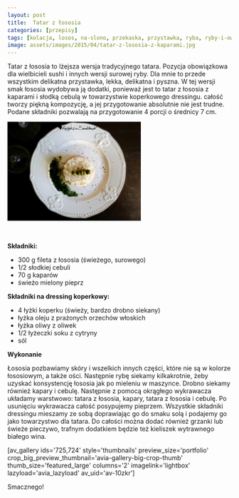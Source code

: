 ```yaml
---
layout: post
title:  Tatar z łososia
categories: [przepisy]
tags: [kolacja, losos, na-slono, przekaska, przystawka, ryba, ryby-i-owoce-morzatatar]
image: assets/images/2015/04/tatar-z-lososia-z-kaparami.jpg
---
```

Tatar z łososia to lżejsza wersja tradycyjnego tatara. Pozycja obowiązkowa dla wielbicieli sushi i innych wersji surowej ryby. Dla mnie to przede wszystkim delikatna przystawka, lekka, delikatna i pyszna. W tej wersji smak łososia wydobywa ją dodatki, ponieważ jest to tatar z łososia z kaparami i słodką cebulą w towarzystwie koperkowego dressingu. całość tworzy piękną kompozycję, a jej przygotowanie absolutnie nie jest trudne. Podane składniki pozwalają na przygotowanie 4 porcji o średnicy 7 cm.


![](assets/images/2015/04/tatar-z-lososia-300x222.jpg)

 


**Składniki:**
* 300 g fileta z łososia (świeżego, surowego)
* 1/2 słodkiej cebuli
* 70 g kaparów
* świeżo mielony pieprz


**Składniki na dressing koperkowy:**
* 4 łyżki koperku (świeży, bardzo drobno siekany)
* łyżka oleju z prażonych orzechów włoskich
* łyżka oliwy z oliwek
* 1/2 łyżeczki soku z cytryny
* sól


**Wykonanie**

Łososia pozbawiamy skóry i wszelkich innych części, które nie są w kolorze łososiowym, a także ości. Następnie rybę siekamy kilkakrotnie, żeby uzyskać konsystencję łososia jak po mieleniu w maszynce. Drobno siekamy również kapary i cebulę. Następnie z pomocą okrągłego wykrawacza układamy warstwowo: tatara z łososia, kapary, tatara z łososia i cebulę. Po usunięciu wykrawacza całość posypujemy pieprzem. Wszystkie składniki dressingu mieszamy ze sobą doprawiając go do smaku solą i podajemy go jako towarzystwo dla tatara. Do całości można dodać również grzanki lub świeże pieczywo, trafnym dodatkiem będzie też kieliszek wytrawnego białego wina.

[av\_gallery ids='725,724' style='thumbnails' preview\_size='portfolio' crop\_big\_preview\_thumbnail='avia-gallery-big-crop-thumb' thumb\_size='featured\_large' columns='2' imagelink='lightbox' lazyload='avia\_lazyload' av\_uid='av-10zkr']

Smacznego!
    